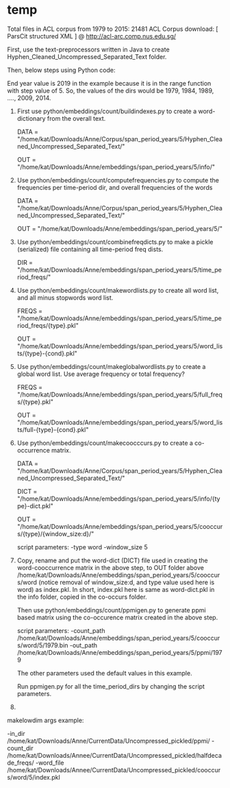 # temp

Total files in ACL corpus from 1979 to 2015: 21481 
ACL Corpus download: [ ParsCit structured XML ] @ http://acl-arc.comp.nus.edu.sg/

First, use the text-preprocessors written in Java to create Hyphen_Cleaned_Uncompressed_Separated_Text folder.

Then, below steps using Python code:

End year value is 2019 in the example because it is in the range function with step value of 5.
So, the values of the dirs would be 1979, 1984, 1989, ...., 2009, 2014.

1. First use python/embeddings/count/buildindexes.py to create a word-dictionary from the overall text. 

    DATA = "/home/kat/Downloads/Anne/Corpus/span_period_years/5/Hyphen_Cleaned_Uncompressed_Separated_Text/"

    OUT = "/home/kat/Downloads/Anne/embeddings/span_period_years/5/info/"

2. Use python/embeddings/count/computefrequencies.py to compute the frequencies per time-period dir, and overall frequencies of the words

    DATA = "/home/kat/Downloads/Anne/Corpus/span_period_years/5/Hyphen_Cleaned_Uncompressed_Separated_Text/"

    OUT = "/home/kat/Downloads/Anne/embeddings/span_period_years/5/"

3. Use python/embeddings/count/combinefreqdicts.py to make a pickle (serialized) file containing all time-period freq dists.
    
    DIR = "/home/kat/Downloads/Anne/embeddings/span_period_years/5/time_period_freqs/"

4. Use python/embeddings/count/makewordlists.py to create all word list, and all minus stopwords word list.
    
    FREQS = "/home/kat/Downloads/Anne/embeddings/span_period_years/5/time_period_freqs/{type}.pkl"
 
    OUT = "/home/kat/Downloads/Anne/embeddings/span_period_years/5/word_lists/{type}-{cond}.pkl"

5. Use python/embeddings/count/makeglobalwordlists.py to create a global word list.
    Use average frequency or total frequency?
    
    FREQS = "/home/kat/Downloads/Anne/embeddings/span_period_years/5/full_freqs/{type}.pkl"
    
    OUT = "/home/kat/Downloads/Anne/embeddings/span_period_years/5/word_lists/full-{type}-{cond}.pkl"

6. Use python/embeddings/count/makecoocccurs.py to create a co-occurrence matrix.
   
   
    DATA = "/home/kat/Downloads/Anne/Corpus/span_period_years/5/Hyphen_Cleaned_Uncompressed_Separated_Text/"

    DICT = "/home/kat/Downloads/Anne/embeddings/span_period_years/5/info/{type}-dict.pkl"

    OUT = "/home/kat/Downloads/Anne/embeddings/span_period_years/5/cooccurs/{type}/{window_size:d}/"

    script parameters: -type word -window_size 5
    
    
7. Copy, rename and put the word-dict (DICT) file used in creating the word-cooccurrence matrix in the above step, to OUT folder above /home/kat/Downloads/Anne/embeddings/span_period_years/5/cooccurs/word (notice removal of window_size:d, and type value used here is word) as index.pkl.
    In short, index.pkl here is same as word-dict.pkl in the info folder, copied in the co-occurs folder.

   Then use python/embeddings/count/ppmigen.py to generate ppmi based matrix using the co-occurence matrix created in the above step.
   
   script parameters: -count_path /home/kat/Downloads/Anne/embeddings/span_period_years/5/cooccurs/word/5/1979.bin -out_path /home/kat/Downloads/Anne/embeddings/span_period_years/5/ppmi/1979
    
   The other parameters used the default values in this example.
    
   Run ppmigen.py for all the time_period_dirs by changing the script parameters.
   
8. 
   

makelowdim args example:

-in_dir /home/kat/Downloads/Anne/CurrentData/Uncompressed_pickled/ppmi/ -count_dir /home/kat/Downloads/Annee/CurrentData/Uncompressed_pickled/halfdecade_freqs/ -word_file /home/kat/Downloads/Annee/CurrentData/Uncompressed_pickled/cooccurs/word/5/index.pkl
